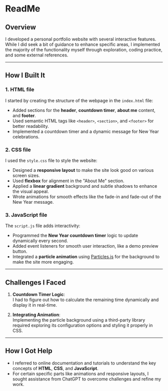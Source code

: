 # ReadMe

## Overview
I developed a personal portfolio website with several interactive features. While I did seek a bit of guidance to enhance specific areas, I implemented the majority of the functionality myself through exploration, coding practice, and some external references.

---

## How I Built It
### 1. **HTML file**
I started by creating the structure of the webpage in the `index.html` file:
- Added sections for the **header**, **countdown timer**, **about me** content, and **footer**.
- Used semantic HTML tags like `<header>`, `<section>`, and `<footer>` for better readability.
- Implemented a countdown timer and a dynamic message for New Year celebrations.

### 2. **CSS file**
I used the `style.css` file to style the website:
- Designed a **responsive layout** to make the site look good on various screen sizes.
- Used **flexbox** for alignment in the "About Me" section.
- Applied a **linear gradient** background and subtle shadows to enhance the visual appeal.
- Wrote animations for smooth effects like the fade-in and fade-out of the New Year message.

### 3. **JavaScript file**
The `script.js` file adds interactivity:
- Programmed the **New Year countdown timer** logic to update dynamically every second.
- Added event listeners for smooth user interaction, like a demo preview button.
- Integrated a **particle animation** using [Particles.js](https://vincentgarreau.com/particles.js/) for the background to make the site more engaging.

---

## Challenges I Faced
1. **Countdown Timer Logic**:  
   I had to figure out how to calculate the remaining time dynamically and display it in real-time.

2. **Integrating Animation**:  
   Implementing the particle background using a third-party library required exploring its configuration options and styling it properly in CSS.

---

## How I Got Help
- I referred to online documentation and tutorials to understand the key concepts of **HTML**, **CSS**, and **JavaScript**.
- For certain specific parts like animations and responsive layouts, I sought assistance from ChatGPT to overcome challenges and refine my work.
